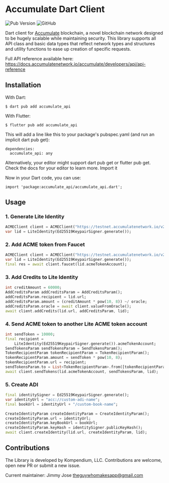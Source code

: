 
# Accumulate Dart Client


![Pub Version](https://img.shields.io/pub/v/accumulate_api)
![GitHub](https://img.shields.io/github/license/kompendium-ano/accumulate-dart-client)

Dart client for [Accumulate](https://github.com/AccumulateNetwork/accumulate) blockchain, a novel blockchain network designed to be hugely scalable while maintaining security.
This library supports all API class and basic data types that reflect network types and structures and utility functions to ease up creation of specific requests.

Full API reference available here: https://docs.accumulatenetwork.io/accumulate/developers/api/api-reference

## Installation

With Dart:
```
$ dart pub add accumulate_api
```

With Flutter:
```
$ flutter pub add accumulate_api
```

This will add a line like this to your package's pubspec.yaml (and run an implicit dart pub get):

```
dependencies:
  accumulate_api: any
```
Alternatively, your editor might support dart pub get or flutter pub get. Check the docs for your editor to learn more.
Import it

Now in your Dart code, you can use:
```
import 'package:accumulate_api/accumulate_api.dart';
```

## Usage



### 1. Generate Lite Identity

```dart
ACMEClient client = ACMEClient("https://testnet.accumulatenetwork.io/v2");
var lid = LiteIdentity(Ed25519KeypairSigner.generate());
```

### 2. Add ACME token from Faucet

```dart
ACMEClient client = ACMEClient("https://testnet.accumulatenetwork.io/v2");
var lid = LiteIdentity(Ed25519KeypairSigner.generate());
final res = await client.faucet(lid.acmeTokenAccount);
```


### 3. Add Credits to Lite Identity

```dart
int creditAmount = 60000;
AddCreditsParam addCreditsParam = AddCreditsParam();  
addCreditsParam.recipient = lid.url;  
addCreditsParam.amount = (creditAmount * pow(10, 8)) ~/ oracle;  
addCreditsParam.oracle = await client.valueFromOracle();  
await client.addCredits(lid.url, addCreditsParam, lid);
```


### 4. Send ACME token to another Lite ACME token account

```dart
int sendToken = 10000;
final recipient =  
    LiteIdentity(Ed25519KeypairSigner.generate()).acmeTokenAccount;  
SendTokensParam sendTokensParam = SendTokensParam();  
TokenRecipientParam tokenRecipientParam = TokenRecipientParam();  
tokenRecipientParam.amount = sendToken * pow(10, 8);  
tokenRecipientParam.url = recipient;  
sendTokensParam.to = List<TokenRecipientParam>.from([tokenRecipientParam]);  
await client.sendTokens(lid.acmeTokenAccount, sendTokensParam, lid);

```

### 5. Create ADI
```dart
final identitySigner = Ed25519KeypairSigner.generate();  
var identityUrl = "acc://custom-adi-name";  
final bookUrl = identityUrl + "/custom-book-name";  
  
CreateIdentityParam createIdentityParam = CreateIdentityParam();  
createIdentityParam.url = identityUrl;  
createIdentityParam.keyBookUrl = bookUrl;  
createIdentityParam.keyHash = identitySigner.publicKeyHash();  
await client.createIdentity(lid.url, createIdentityParam, lid);
```



## Contributions
The Library is developed by Kompendium, LLC. Contributions are welcome, open new PR or submit a new issue.

Current maintainer:
Jimmy Jose <theguywhomakesapp@gmail.com>